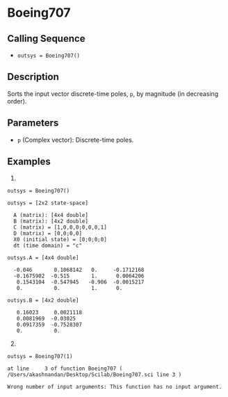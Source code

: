 # Boeing707
## Calling Sequence
- `outsys = Boeing707()`

## Description
Sorts the input vector discrete-time poles, `p`, by magnitude (in decreasing order).

## Parameters
- `p` (Complex vector): Discrete-time poles.

## Examples
1.
```
outsys = Boeing707()
```
```
outsys = [2x2 state-space]

  A (matrix): [4x4 double]
  B (matrix): [4x2 double]
  C (matrix) = [1,0,0,0;0,0,0,1]
  D (matrix) = [0,0;0,0]
  X0 (initial state) = [0;0;0;0]
  dt (time domain) = "c"

outsys.A = [4x4 double]

  -0.046       0.1068142   0.     -0.1712168
  -0.1675902  -0.515       1.      0.0064206
   0.1543104  -0.547945   -0.906  -0.0015217
   0.          0.          1.      0.

outsys.B = [4x2 double]

   0.16023     0.0021118
   0.0081969  -0.03025  
   0.0917359  -0.7528307
   0.          0.     
```
2.
```
outsys = Boeing707(1)
```
```
at line     3 of function Boeing707 ( /Users/akashnandan/Desktop/Scilab/Boeing707.sci line 3 )

Wrong number of input arguments: This function has no input argument.
```
